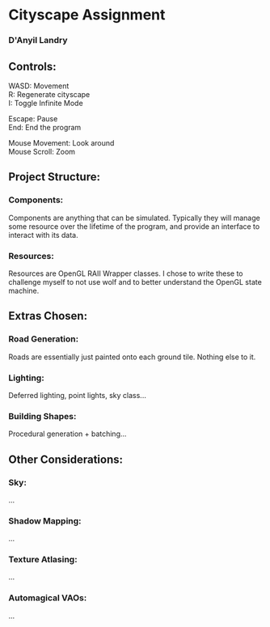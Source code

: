 # Cityscape Assignment

### D'Anyil Landry

## Controls:

WASD: Movement\
R: Regenerate cityscape\
I: Toggle Infinite Mode

Escape: Pause\
End: End the program

Mouse Movement: Look around\
Mouse Scroll: Zoom

## Project Structure:

### Components:

Components are anything that can be simulated. Typically they will manage some resource over the lifetime of the program, and provide an interface to interact with its data.

### Resources:

Resources are OpenGL RAII Wrapper classes. I chose to write these to challenge myself to not use wolf and to better understand the OpenGL state machine.

## Extras Chosen:

### Road Generation:

Roads are essentially just painted onto each ground tile. Nothing else to it.

### Lighting:

Deferred lighting, point lights, sky class...

### Building Shapes:

Procedural generation + batching...

## Other Considerations:

### Sky:

...

### Shadow Mapping:

...

### Texture Atlasing:

...

### Automagical VAOs:

...